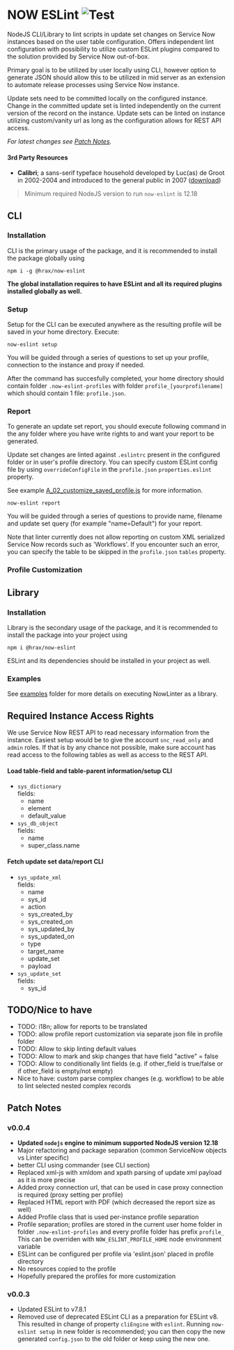 # NOW ESLint ![Test](https://github.com/hrax/now-eslint/workflows/Test/badge.svg) 

NodeJS CLI/Library to lint scripts in update set changes on Service Now instances based on the user table configuration. Offers independent lint configuration with possibility to utilize custom ESLint plugins compared to the solution provided by Service Now out-of-box.

Primary goal is to be utilized by user locally using CLI, however option to generate JSON should allow this to be utilized in mid server as an extension to automate release processes using Service Now instance.

Update sets need to be committed locally on the configured instance. Change in the committed update set is linted independently on the current version of the record on the instance. Update sets can be linted on instance utilizing custom/vanity url as long as the configuration allows for REST API access.

*For latest changes see [Patch Notes](#patch-notes).*

#### 3rd Party Resources
- **Calibri**; a sans-serif typeface household developed by Luc(as) de Groot in 2002-2004 and introduced to the general public in 2007 \([download](https://www.downloadfonts.io/calibri-font-family-free/)\)

> Minimum required NodeJS version to run `now-eslint` is 12.18

## CLI

### Installation

CLI is the primary usage of the package, and it is recommended to install the package globally using

```
npm i -g @hrax/now-eslint
```

**The global installation requires to have ESLint and all its required plugins installed globally as well.**

### Setup

Setup for the CLI can be executed anywhere as the resulting profile will be saved in your home directory. Execute:

```
now-eslint setup
```

You will be guided through a series of questions to set up your profile, connection to the instance and proxy if needed.

After the command has succesfully completed, your home directory should contain folder `.now-eslint-profiles` with folder `profile_[yourprofilename]` which should contain 1 file: `profile.json`.

### Report

To generate an update set report, you should execute following command in the any folder where you have write rights to and want your report to be generated.

Update set changes are linted against `.eslintrc` present in the configured folder or in user's profile directory. You can specify custom ESLint config file by using `overrideConfigFile` in the `profile.json` `properties.eslint` property.

See example [A_02_customize_saved_profile.js](https://github.com/hrax/now-eslint/blob/master/examples/A_02_customize_saved_profile.js) for more information.

```
now-eslint report
```

You will be guided through a series of questions to provide name, filename and update set query (for example "name=Default") for your report.

Note that linter currently does not allow reporting on custom XML serialized Service Now records such as 'Workflows'. If you encounter such an error, you can specify the table to be skipped in the `profile.json` `tables` property.

### Profile Customization


## Library

### Installation

Library is the secondary usage of the package, and it is recommended to install the package into your project using

```
npm i @hrax/now-eslint
```

ESLint and its dependencies should be installed in your project as well.

### Examples

See [examples](https://github.com/hrax/now-eslint/blob/master/examples/) folder for more details on executing NowLinter as a library.

## Required Instance Access Rights

We use Service Now REST API to read necessary information from the instance. Easiest setup would be to give the account `snc_read_only` and `admin` roles. If that is by any chance not possible, make sure account has read access to the following tables as well as access to the REST API.

#### Load table-field and table-parent information/setup CLI

- `sys_dictionary`  
fields:  
    - name
    - element
    - default_value
- `sys_db_object`  
fields:  
    - name
    - super_class.name

#### Fetch update set data/report CLI

- `sys_update_xml`  
fields:  
    - name
    - sys_id
    - action
    - sys_created_by
    - sys_created_on
    - sys_updated_by
    - sys_updated_on
    - type
    - target_name
    - update_set
    - payload
- `sys_update_set`  
fields:  
    - sys_id

## TODO/Nice to have

- TODO: i18n; allow for reports to be translated
- TODO: allow profile report customization via separate json file in profile folder
- TODO: Allow to skip linting default values
- TODO: Allow to mark and skip changes that have field "active" = false
- TODO: Allow to conditionally lint fields (e.g. if other_field is true/false or if other_field is empty/not empty)
- Nice to have: custom parse complex changes (e.g. workflow) to be able to lint selected nested complex records

## Patch Notes
### v0.0.4

- **Updated `nodejs` engine to minimum supported NodeJS version 12.18**
- Major refactoring and package separation (common ServiceNow objects vs Linter specific)
- better CLI using commander (see CLI section)
- Replaced xml-js with xmldom and xpath parsing of update xml payload as it is more precise
- Added proxy connection url, that can be used in case proxy connection is required (proxy setting per profile)
- Replaced HTML report with PDF (which decreased the report size as well)
- Added Profile class that is used per-instance profile separation
- Profile separation; profiles are stored in the current user home folder in folder `.now-eslint-profiles` and every profile folder has prefix `profile_`\
This can be overriden with `NOW_ESLINT_PROFILE_HOME` node environment variable
- ESLint can be configured per profile via 'eslint.json' placed in profile directory
- No resources copied to the profile
- Hopefully prepared the profiles for more customization


### v0.0.3

- Updated ESLint to v7.8.1
- Removed use of deprecated ESLint CLI as a preparation for ESLint v8.  
  This resulted in change of property `cliEngine` with `eslint`. Running `now-eslint setup` in new folder is recommended; you can then copy the new generated `config.json` to the old folder or keep using the new one.
